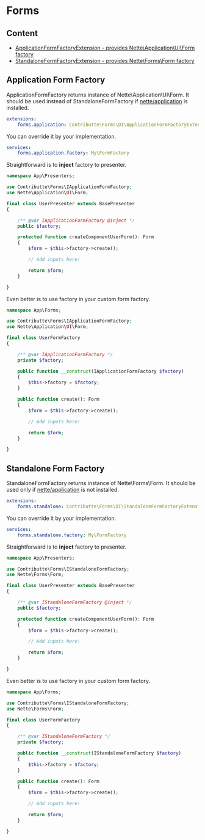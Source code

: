 # Forms

## Content

- [ApplicationFormFactoryExtension - provides Nette\Application\UI\Form factory](#application-form-factory)
- [StandaloneFormFactoryExtension - provides Nette\Forms\Form factory](#standalone-form-factory)

## Application Form Factory

ApplicationFormFactory returns instance of Nette\Application\UI\Form. It should be used instead of StandaloneFormFactory if [nette/application](https://github.com/nette/application) is installed.

```yaml
extensions:
    forms.application: Contributte\Forms\DI\ApplicationFormFactoryExtension
```

You can override it by your implementation.

```yaml
services:
    forms.application.factory: My\FormFactory
```

Straightforward is to **inject** factory to presenter.

```php
namespace App\Presenters;

use Contributte\Forms\IApplicationFormFactory;
use Nette\Application\UI\Form;

final class UserPresenter extends BasePresenter
{

    /** @var IApplicationFormFactory @inject */
    public $factory;

    protected function createComponentUserForm(): Form
    {
        $form = $this->factory->create();

        // Add inputs here!

        return $form;
    }

}
```

Even better is to use factory in your custom form factory.

```php
namespace App\Forms;

use Contributte\Forms\IApplicationFormFactory;
use Nette\Application\UI\Form;

final class UserFormFactory
{

    /** @var IApplicationFormFactory */
    private $factory;

    public function __construct(IApplicationFormFactory $factory)
    {
        $this->factory = $factory;
    }

    public function create(): Form
    {
        $form = $this->factory->create();

        // Add inputs here!

        return $form;
    }

}
```

## Standalone Form Factory

StandaloneFormFactory returns instance of Nette\Forms\Form. It should be used only if [nette/application](https://github.com/nette/application) is not installed.

```yaml
extensions:
    forms.standalone: Contributte\Forms\DI\StandaloneFormFactoryExtension
```

You can override it by your implementation.

```yaml
services:
    forms.standalone.factory: My\FormFactory
```

Straightforward is to **inject** factory to presenter.

```php
namespace App\Presenters;

use Contributte\Forms\IStandaloneFormFactory;
use Nette\Forms\Form;

final class UserPresenter extends BasePresenter
{

    /** @var IStandaloneFormFactory @inject */
    public $factory;

    protected function createComponentUserForm(): Form
    {
        $form = $this->factory->create();

        // Add inputs here!

        return $form;
    }

}
```

Even better is to use factory in your custom form factory.

```php
namespace App\Forms;

use Contributte\Forms\IStandaloneFormFactory;
use Nette\Forms\Form;

final class UserFormFactory
{

    /** @var IStandaloneFormFactory */
    private $factory;

    public function __construct(IStandaloneFormFactory $factory)
    {
        $this->factory = $factory;
    }

    public function create(): Form
    {
        $form = $this->factory->create();

        // Add inputs here!

        return $form;
    }

}
```
